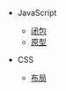 <!--
 * @description: no
 * @versions: 1.0
 * @Author: Shi Shi
 * @Date: 2021-03-23 16:29:53
 * @LastEditors: Shi Shi
 * @LastEditTime: 2021-03-23 16:31:31
-->
- JavaScript
  - [闭包](closure.md)
  - [原型](prototype.md)

- CSS
  - [布局](layout.md)